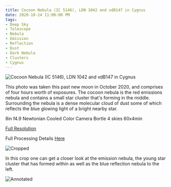 ```yaml
---
title: Cocoon Nebula (IC 5146), LDN 1042 and vdB147 in Cygnus
date: 2020-10-24 11:00:00 PM
tags:
- Deep Sky
- Telescope
- Nebula
- Emission
- Reflection
- Dust
- Dark Nebula
- Clusters
- Cygnus
---
```


![Cocoon Nebula (IC 5146), LDN 1042 and vdB147 in Cygnus](/Deep-Sky/Cocoon/Cocoon%20OSC.L3.60x240s.Solved.DBE.BN.CC.NR.HSVR.ArcSin.MS.LHE.DeconStars.LSLHE.MMTNR.MTStars.NR.Draft2.Web.Small.jpg "Cocoon Nebula (IC 5146), LDN 1042 and vdB147 in Cygnus")

This photo was taken this past new moon in October 2020, and comprises of four hours worth of exposures. The cocoon nebula is the red emissions nebula and contains a small star cluster that's forming in the middle. Surrounding the nebula is a dense molecular cloud of dust some of which reflects the blue glowing light of a bright nearby star.

8in f4.9 Newtonian Cooled Color Camera Bortle 4 skies 60x4min

[Full Resolution](/Deep-Sky/Cocoon/Cocoon%20OSC.L3.60x240s.Solved.DBE.BN.CC.NR.HSVR.ArcSin.MS.LHE.DeconStars.LSLHE.MMTNR.MTStars.NR.Draft2.png)

Full Processing Details [Here](/Deep-Sky/Cocoon/)

![Cropped](/Deep-Sky/Cocoon/Crop.jpg "Cropped view of Cocoon Nebula")

In this crop one can get a closer look at the emission nebula, the young star cluster that has formed within as well as the blue reflection nebula to the left.

![Annotated](/Deep-Sky/Cocoon/Crop.Annotated.jpg "Annotated view of Cocoon Nebula")
